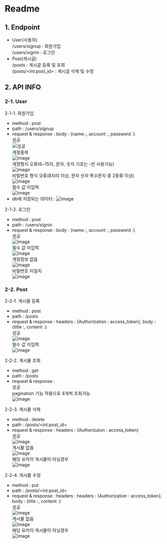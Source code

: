 # Readme
## 1. Endpoint
- User(사용자)<br>
/users/signup : 회원가입<br>
/users/signin : 로그인
- Post(게시글)<br>
/posts : 게시글 등록 및 조회<br>
/posts/\<int:post_id\> : 게시글 삭제 및 수정
## 2. API INFO
### 2-1. User
2-1-1. 회원가입<br>
- method : post
- path : /users/signup
- request & response : body : {name :, account :, password :}<br> 
성공 <br>![성공](https://user-images.githubusercontent.com/80999321/138622559-9f224679-640b-4f06-b7c9-65b6801d9507.png)<br>
계정중복<br>![image](https://user-images.githubusercontent.com/80999321/138622670-1dbcab8c-42ec-4a20-a479-36cf2cf27959.png)<br>
계정형식 오류(6~15자, 문자, 숫자 기호는 -만 사용가능)<br>![image](https://user-images.githubusercontent.com/80999321/138623505-c5c95b1f-240b-4a65-b7f5-9689e3572078.png)<br>
비밀번호 형식 오류(8자리 이상, 문자 숫자 특수문자 중 2종류 이상)<br>![image](https://user-images.githubusercontent.com/80999321/138623250-bad2007f-13d7-46e1-a8f4-0ab2d0021f0e.png)<br>
필수 값 미입력<br>![image](https://user-images.githubusercontent.com/80999321/138623373-5fdd3f72-f3ae-4eb6-b76f-27bb8795cf11.png)
- db에 저장되는 데이터 : ![image](https://user-images.githubusercontent.com/80999321/138622762-b0c82c18-d7f9-46c0-ae5c-3a563498583b.png)

2-1-2. 로그인<br>
- method : post
- path : /users/signin
- request & response : body : {name :, account :, password :}<br> 
성공<br>![image](https://user-images.githubusercontent.com/80999321/138623422-4f15d4af-ee65-40d6-b19d-39fd4217a390.png)<br>
필수 값 미입력<br>![image](https://user-images.githubusercontent.com/80999321/138629875-aa49c46b-0220-4376-9cc2-ec8734d4cfa4.png)<br>
계정정보 없음<br>![image](https://user-images.githubusercontent.com/80999321/138629929-d96d50bd-a216-4bc7-aa66-bffd4ea4b7ff.png)<br>
비밀번호 미일치<br>![image](https://user-images.githubusercontent.com/80999321/138629964-26fcaf5a-3d06-4bd6-99ba-0aaa505202ca.png)

### 2-2. Post
2-2-1. 게시물 등록
- method : post
- path : /posts
- request & response : headers : {Authorization : access_token}, body : {title :, content :}<br>
성공<br>![image](https://user-images.githubusercontent.com/80999321/138630125-ce3d1158-da37-4443-b2b3-dfa3419fddda.png)<br>
필수 값 미입력<br>![image](https://user-images.githubusercontent.com/80999321/138630151-9ed60a71-d8cc-4474-a66c-28c0f4aeefaa.png)<br>

2-2-2. 게시물 조회
- method : get
- path : /posts
- request & response : <br>성공<br> pagination 기능 적용으로 4개씩 조회가능<br>![image](https://user-images.githubusercontent.com/80999321/138631006-fa75ccbc-8ac8-461b-a70f-b9c5ade824b1.png)

2-2-3. 게시물 삭제
- method : delete
- path : /posts/\<int:post_id\>
- request & response : headers : {Authorizaion : access_token}<br>
성공<br>![image](https://user-images.githubusercontent.com/80999321/138631110-25564e39-2913-4d77-92a0-f064cedc5e00.png)<br>
게시물 없음<br>![image](https://user-images.githubusercontent.com/80999321/138631037-c324d3ca-d9bb-4aa5-9a88-324ca411b93f.png)<br>
해당 유저의 게시물이 아닐경우<br>![image](https://user-images.githubusercontent.com/80999321/138631073-74c7eedd-679e-4cab-be76-6595a0b645bc.png)

2-2-4. 게시물 수정
- method : put
- path : /posts/\<int:post_id\>
- request & response : headers : headers : {Authorization : access_token}, body : {title :, content :}<br>
성공<br>![image](https://user-images.githubusercontent.com/80999321/138631259-777831cc-1983-4447-bfbb-8666d785f57c.png)<br>
게시물 없음<br>![image](https://user-images.githubusercontent.com/80999321/138631037-c324d3ca-d9bb-4aa5-9a88-324ca411b93f.png)<br>
해당 유저의 게시물이 아닐경우<br>![image](https://user-images.githubusercontent.com/80999321/138631073-74c7eedd-679e-4cab-be76-6595a0b645bc.png)
